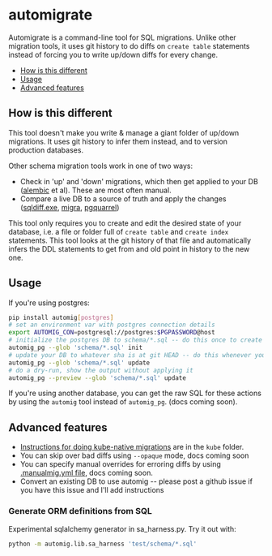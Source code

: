 # automigrate

Automigrate is a command-line tool for SQL migrations. Unlike other migration tools, it uses git history to do diffs on `create table` statements instead of forcing you to write up/down diffs for every change.

* [How is this different](#how-is-this-different)
* [Usage](#usage)
* [Advanced features](#advanced-features)

## How is this different

This tool doesn't make you write & manage a giant folder of up/down migrations. It uses git history to infer them instead, and to version production databases.

Other schema migration tools work in one of two ways:

* Check in 'up' and 'down' migrations, which then get applied to your DB ([alembic](https://alembic.sqlalchemy.org/en/latest/tutorial.html) et al). These are most often manual.
* Compare a live DB to a source of truth and apply the changes ([sqldiff.exe](https://www.sqlite.org/sqldiff.html), [migra](https://github.com/djrobstep/migra), [pgquarrel](https://github.com/eulerto/pgquarrel))

This tool only requires you to create and edit the desired state of your database, i.e. a file or folder full of `create table` and `create index` statements. This tool looks at the git history of that file and automatically infers the DDL statements to get from and old point in history to the new one.

## Usage

If you're using postgres:

```bash
pip install automig[postgres]
# set an environment var with postgres connection details
export AUTOMIG_CON=postgresql://postgres:$PGPASSWORD@host
# initialize the postgres DB to schema/*.sql -- do this once to create a DB
automig_pg --glob 'schema/*.sql' init
# update your DB to whatever sha is at git HEAD -- do this whenever your schema changes
automig_pg --glob 'schema/*.sql' update
# do a dry-run, show the output without applying it
automig_pg --preview --glob 'schema/*.sql' update
```

If you're using another database, you can get the raw SQL for these actions by using the `automig` tool instead of `automig_pg`. (docs coming soon).

## Advanced features

* [Instructions for doing kube-native migrations](./kube) are in the `kube` folder.
* You can skip over bad diffs using `--opaque` mode, docs coming soon
* You can specify manual overrides for erroring diffs by using [.manualmig.yml file](./.manualmig.yml), docs coming soon.
* Convert an existing DB to use automig -- please post a github issue if you have this issue and I'll add instructions

### Generate ORM definitions from SQL

Experimental sqlalchemy generator in sa_harness.py. Try it out with:

```bash
python -m automig.lib.sa_harness 'test/schema/*.sql'
```
